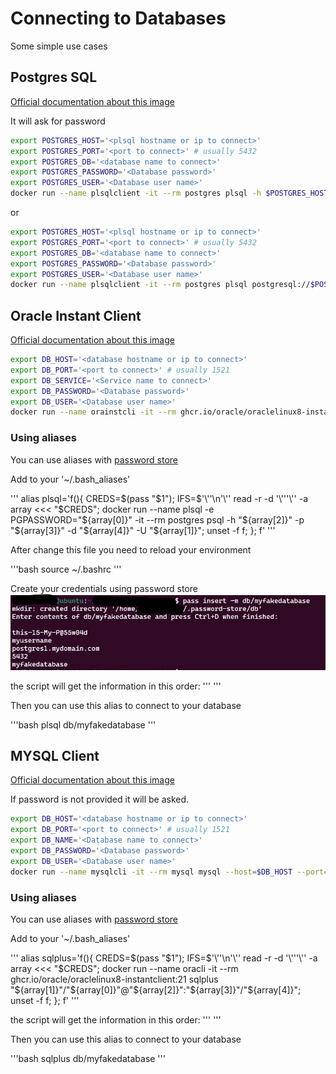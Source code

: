 # Connecting to Databases

Some simple use cases

## Postgres SQL

[Official documentation about this image](https://hub.docker.com/_/postgres)

It will ask for password

```bash
export POSTGRES_HOST='<plsql hostname or ip to connect>'
export POSTGRES_PORT='<port to connect>' # usually 5432
export POSTGRES_DB='<database name to connect>'
export POSTGRES_PASSWORD='<Database password>'
export POSTGRES_USER='<Database user name>'
docker run --name plsqlclient -it --rm postgres plsql -h $POSTGRES_HOST -p $POSTGRES_PORT -d $POSTGRES_DB -u $POSTGRES_USER -W
```

or

```bash
export POSTGRES_HOST='<plsql hostname or ip to connect>'
export POSTGRES_PORT='<port to connect>' # usually 5432
export POSTGRES_DB='<database name to connect>'
export POSTGRES_PASSWORD='<Database password>'
export POSTGRES_USER='<Database user name>'
docker run --name plsqlclient -it --rm postgres plsql postgresql://$POSTGRES_USER':'$POSTGRES_PASSWORD'@'$POSTGRES_HOST':'$POSTGRES_PORT'/'$POSTGRES_DB
```

## Oracle Instant Client

[Official documentation about this image](https://github.com/oracle/docker-images/blob/main/OracleInstantClient/README.md)

```bash
export DB_HOST='<database hostname or ip to connect>'
export DB_PORT='<port to connect>' # usually 1521
export DB_SERVICE='<Service name to connect>'
export DB_PASSWORD='<Database password>'
export DB_USER='<Database user name>'
docker run --name orainstcli -it --rm ghcr.io/oracle/oraclelinux8-instantclient:21 sqlplus $DB_USER'/'$DB_PASSWORD'@'$DB_HOST':'$DB_PORT'/'$DB_SERVICE
```

### Using aliases

You can use aliases with [password store](../../GCM/README.md)

Add to your '~/.bash_aliases'

'''
alias plsql='f(){ CREDS=$(pass "$1"); IFS=$'\''\n'\'' read -r -d '\'''\'' -a array <<< "$CREDS"; docker run --name plsql -e PGPASSWORD="${array[0]}" -it --rm postgres psql -h "${array[2]}" -p "${array[3]}" -d "${array[4]}" -U "${array[1]}"; unset -f f; }; f'
'''

After change this file you need to reload your environment

'''bash
source ~/.bashrc
'''

Create your credentials using password store
![password store](./images/passAliasPostgres.jpg)

the script will get the information in this order:
'''
<password>
<username>
<endpoint>
<port>
<database name>
'''

Then you can use this alias to connect to your database

'''bash
plsql db/myfakedatabase
'''

## MYSQL Client

[Official documentation about this image](https://hub.docker.com/_/mysql)

If password is not provided it will be asked.

```bash
export DB_HOST='<database hostname or ip to connect>'
export DB_PORT='<port to connect>' # usually 1521
export DB_NAME='<Database name to connect>'
export DB_PASSWORD='<Database password>'
export DB_USER='<Database user name>'
docker run --name mysqlcli -it --rm mysql mysql --host=$DB_HOST --port=$DB_PORT --database=$DB_NAME --user=$DB_PASSWORD --password=$DB_PASSWORD
```

### Using aliases

You can use aliases with [password store](../../GCM/README.md)

Add to your '~/.bash_aliases'

'''
alias sqlplus='f(){ CREDS=$(pass "$1"); IFS=$'\''\n'\'' read -r -d '\'''\'' -a array <<< "$CREDS"; docker run --name oracli -it --rm ghcr.io/oracle/oraclelinux8-instantclient:21 sqlplus "${array[1]}"/"${array[0]}"@"${array[2]}":"${array[3]}"/"${array[4]}"; unset -f f; }; f'
'''

the script will get the information in this order:
'''
<password>
<username>
<endpoint>
<port>
<service name>
'''

Then you can use this alias to connect to your database

'''bash
sqlplus db/myfakedatabase
'''
